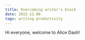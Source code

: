 ```yaml
---
title: Overcoming writer's block
date: 2015-11-06
tags: writing productivity
---
```


Hi everyone, welcome to Alice Dash!